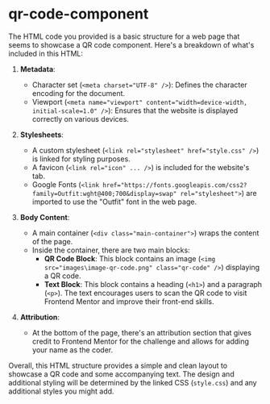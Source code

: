 # qr-code-component

The HTML code you provided is a basic structure for a web page that seems to showcase a QR code component. Here's a breakdown of what's included in this HTML:

1. **Metadata**: 
   - Character set (`<meta charset="UTF-8" />`): Defines the character encoding for the document.
   - Viewport (`<meta name="viewport" content="width=device-width, initial-scale=1.0" />`): Ensures that the website is displayed correctly on various devices.
   
2. **Stylesheets**: 
   - A custom stylesheet (`<link rel="stylesheet" href="style.css" />`) is linked for styling purposes.
   - A favicon (`<link rel="icon" ... />`) is included for the website's tab.
   - Google Fonts (`<link href="https://fonts.googleapis.com/css2?family=Outfit:wght@400;700&display=swap" rel="stylesheet">`) are imported to use the "Outfit" font in the web page.

3. **Body Content**: 
   - A main container (`<div class="main-container">`) wraps the content of the page.
   - Inside the container, there are two main blocks:
     - **QR Code Block**: This block contains an image (`<img src="images\image-qr-code.png" class="qr-code" />`) displaying a QR code.
     - **Text Block**: This block contains a heading (`<h1>`) and a paragraph (`<p>`). The text encourages users to scan the QR code to visit Frontend Mentor and improve their front-end skills.
   
4. **Attribution**: 
   - At the bottom of the page, there's an attribution section that gives credit to Frontend Mentor for the challenge and allows for adding your name as the coder.

Overall, this HTML structure provides a simple and clean layout to showcase a QR code and some accompanying text. The design and additional styling will be determined by the linked CSS (`style.css`) and any additional styles you might add.
